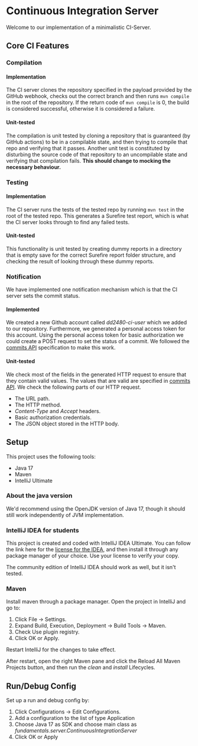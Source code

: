 # Continuous Integration Server

Welcome to our implementation of a minimalistic CI-Server.

## Core CI Features

### Compilation

#### Implementation

The CI server clones the repository specified in the payload provided by the GitHub webhook,
checks out the correct branch and then runs `mvn compile` in the root of the
repository. If the return code of `mvn compile` is 0, the build is considered
successful, otherwise it is considered a failure.

#### Unit-tested

The compilation is unit tested by cloning a repository that is guaranteed (by
GitHub actions) to be in a compilable state, and then trying to compile that repo
and verifying that it passes. Another unit test is constituted by disturbing the
source code of that repository to an uncompilable state and verifying that compilation
fails. **This should change to mocking the necessary behaviour.**

### Testing

#### Implementation

The CI server runs the tests of the tested repo by running `mvn test` in the root of the tested repo.
This generates a Surefire test report, which is what the CI server looks through to find any failed tests.


#### Unit-tested

This functionality is unit tested by creating dummy reports in a directory that is empty save for the
correct Surefire report folder structure, and checking the result of looking through these dummy reports.

### Notification

We have implemented one notification mechanism which is that
the CI server sets the commit status.

#### Implemented

We created a new Github account called *dd2480-ci-user* which we added to our
repository. Furthermore, we generated a personal access token for this account.
Using the personal access token for basic authorization we could create a POST
request to set the status of a commit.
We followed the [commits API](https://docs.github.com/en/rest/reference/commits#create-a-commit-status) specification
to make this work.

#### Unit-tested

We check most of the fields in the generated HTTP request to ensure that they contain valid values.
The values that are valid are specified in [commits API](https://docs.github.com/en/rest/reference/commits#create-a-commit-status).
We check the following parts of our HTTP request.
- The URL path.
- The HTTP method.
- *Content-Type* and *Accept* headers.
- Basic authorization credentials.
- The JSON object stored in the HTTP body.


## Setup

This project uses the following tools:

- Java 17
- Maven
- IntelliJ Ultimate

### About the java version

We'd recommend using the OpenJDK version of Java 17, though it should still work independently of JVM implementation.

### IntelliJ IDEA for students

This project is created and coded with IntelliJ IDEA Ultimate. You can follow the link here for the [license for the IDEA](https://www.jetbrains.com/community/education/#students), and then install it through any package manager of your choice. Use your license to verify your copy.

The community edition of IntelliJ IDEA should work as well, but it isn't tested.

### Maven

Install maven through a package manager. Open the project in IntelliJ and go to:

1. Click File -> Settings.
2. Expand Build, Execution, Deployment -> Build Tools -> Maven.
3. Check Use plugin registry.
4. Click OK or Apply.

Restart IntelliJ for the changes to take effect.

After restart, open the right Maven pane and click the Reload All Maven Projects button, and then run the _clean_ and
_install_ Lifecycles.

## Run/Debug Config

Set up a run and debug config by:

1. Click Configurations -> Edit Configurations.
2. Add a configuration to the list of type Application
3. Choose Java 17 as SDK and choose main class as _fundamentals.server.ContinuousIntegrationServer_
4. Click OK or Apply
